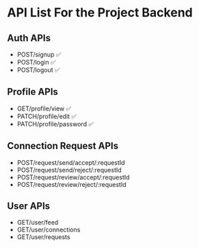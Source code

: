 # API List For the Project Backend

## Auth APIs
- POST/signup ✅
- POST/login ✅
- POST/logout ✅

## Profile APIs
- GET/profile/view ✅
- PATCH/profile/edit ✅
- PATCH/profile/password ✅

## Connection Request APIs
- POST/request/send/accept/:requestId
- POST/request/send/reject/:requestId
- POST/request/review/accept/:requestId
- POST/request/review/reject/:requestId

## User APIs
- GET/user/feed
- GET/user/connections
- GET/user/requests